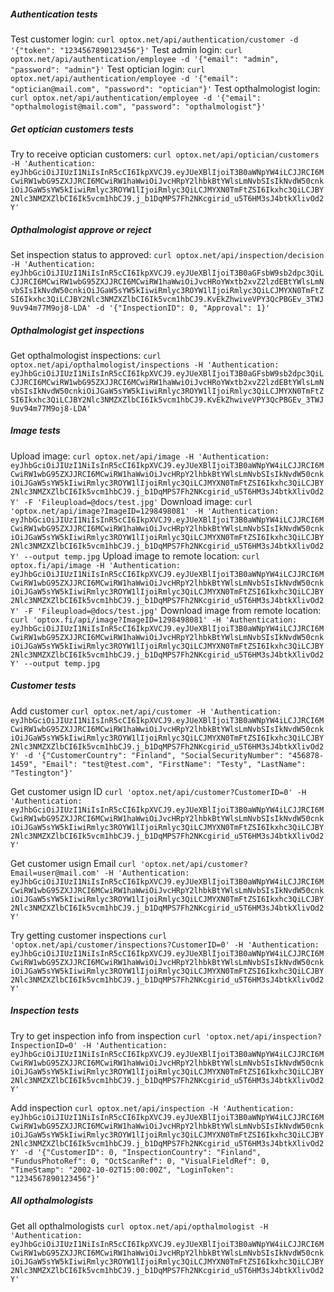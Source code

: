 ##### Authentication tests

Test customer login: `curl optox.net/api/authentication/customer -d '{"token": "1234567890123456"}'`
Test admin login: `curl optox.net/api/authentication/employee -d '{"email": "admin", "password": "admin"}'`
Test optician login: `curl optox.net/api/authentication/employee -d '{"email": "optician@mail.com", "password": "optician"}'`
Test opthalmologist login: `curl optox.net/api/authentication/employee -d '{"email": "opthalmologist@mail.com", "password": "opthalmologist"}'`

##### Get optician customers tests

Try to receive optician customers: `curl optox.net/api/optician/customers -H 'Authentication: eyJhbGciOiJIUzI1NiIsInR5cCI6IkpXVCJ9.eyJUeXBlIjoiT3B0aWNpYW4iLCJJRCI6MCwiRW1wbG95ZXJJRCI6MCwiRW1haWwiOiJvcHRpY2lhbkBtYWlsLmNvbSIsIkNvdW50cnkiOiJGaW5sYW5kIiwiRmlyc3ROYW1lIjoiRmlyc3QiLCJMYXN0TmFtZSI6Ikxhc3QiLCJBY2Nlc3NMZXZlbCI6Ik5vcm1hbCJ9.j_b1DqMPS7Fh2NKcgirid_u5T6HM3sJ4btkXlivOd2Y'`

##### Opthalmologist approve or reject

Set inspection status to approved: `curl optox.net/api/inspection/decision -H 'Authentication: eyJhbGciOiJIUzI1NiIsInR5cCI6IkpXVCJ9.eyJUeXBlIjoiT3B0aGFsbW9sb2dpc3QiLCJJRCI6MCwiRW1wbG95ZXJJRCI6MCwiRW1haWwiOiJvcHRoYWxtb2xvZ2lzdEBtYWlsLmNvbSIsIkNvdW50cnkiOiJGaW5sYW5kIiwiRmlyc3ROYW1lIjoiRmlyc3QiLCJMYXN0TmFtZSI6Ikxhc3QiLCJBY2Nlc3NMZXZlbCI6Ik5vcm1hbCJ9.KvEkZhwiveVPY3QcPBGEv_3TWJ9uv94m77M9oj8-LDA' -d '{"InspectionID": 0, "Approval": 1}'`

##### Opthalmologist get inspections

Get opthalmologist inspections: `curl optox.net/api/opthalmologist/inspections -H 'Authentication: eyJhbGciOiJIUzI1NiIsInR5cCI6IkpXVCJ9.eyJUeXBlIjoiT3B0aGFsbW9sb2dpc3QiLCJJRCI6MCwiRW1wbG95ZXJJRCI6MCwiRW1haWwiOiJvcHRoYWxtb2xvZ2lzdEBtYWlsLmNvbSIsIkNvdW50cnkiOiJGaW5sYW5kIiwiRmlyc3ROYW1lIjoiRmlyc3QiLCJMYXN0TmFtZSI6Ikxhc3QiLCJBY2Nlc3NMZXZlbCI6Ik5vcm1hbCJ9.KvEkZhwiveVPY3QcPBGEv_3TWJ9uv94m77M9oj8-LDA'`

##### Image tests

Upload image: `curl optox.net/api/image -H 'Authentication: eyJhbGciOiJIUzI1NiIsInR5cCI6IkpXVCJ9.eyJUeXBlIjoiT3B0aWNpYW4iLCJJRCI6MCwiRW1wbG95ZXJJRCI6MCwiRW1haWwiOiJvcHRpY2lhbkBtYWlsLmNvbSIsIkNvdW50cnkiOiJGaW5sYW5kIiwiRmlyc3ROYW1lIjoiRmlyc3QiLCJMYXN0TmFtZSI6Ikxhc3QiLCJBY2Nlc3NMZXZlbCI6Ik5vcm1hbCJ9.j_b1DqMPS7Fh2NKcgirid_u5T6HM3sJ4btkXlivOd2Y' -F 'Fileupload=@docs/test.jpg'`
Download image: `curl 'optox.net/api/image?ImageID=1298498081' -H 'Authentication: eyJhbGciOiJIUzI1NiIsInR5cCI6IkpXVCJ9.eyJUeXBlIjoiT3B0aWNpYW4iLCJJRCI6MCwiRW1wbG95ZXJJRCI6MCwiRW1haWwiOiJvcHRpY2lhbkBtYWlsLmNvbSIsIkNvdW50cnkiOiJGaW5sYW5kIiwiRmlyc3ROYW1lIjoiRmlyc3QiLCJMYXN0TmFtZSI6Ikxhc3QiLCJBY2Nlc3NMZXZlbCI6Ik5vcm1hbCJ9.j_b1DqMPS7Fh2NKcgirid_u5T6HM3sJ4btkXlivOd2Y' --output temp.jpg`
Upload image to remote location: `curl optox.fi/api/image -H 'Authentication: eyJhbGciOiJIUzI1NiIsInR5cCI6IkpXVCJ9.eyJUeXBlIjoiT3B0aWNpYW4iLCJJRCI6MCwiRW1wbG95ZXJJRCI6MCwiRW1haWwiOiJvcHRpY2lhbkBtYWlsLmNvbSIsIkNvdW50cnkiOiJGaW5sYW5kIiwiRmlyc3ROYW1lIjoiRmlyc3QiLCJMYXN0TmFtZSI6Ikxhc3QiLCJBY2Nlc3NMZXZlbCI6Ik5vcm1hbCJ9.j_b1DqMPS7Fh2NKcgirid_u5T6HM3sJ4btkXlivOd2Y' -F 'Fileupload=@docs/test.jpg'`
Download image from remote location: `curl 'optox.fi/api/image?ImageID=1298498081' -H 'Authentication: eyJhbGciOiJIUzI1NiIsInR5cCI6IkpXVCJ9.eyJUeXBlIjoiT3B0aWNpYW4iLCJJRCI6MCwiRW1wbG95ZXJJRCI6MCwiRW1haWwiOiJvcHRpY2lhbkBtYWlsLmNvbSIsIkNvdW50cnkiOiJGaW5sYW5kIiwiRmlyc3ROYW1lIjoiRmlyc3QiLCJMYXN0TmFtZSI6Ikxhc3QiLCJBY2Nlc3NMZXZlbCI6Ik5vcm1hbCJ9.j_b1DqMPS7Fh2NKcgirid_u5T6HM3sJ4btkXlivOd2Y' --output temp.jpg`

##### Customer tests

Add customer `curl optox.net/api/customer -H 'Authentication: eyJhbGciOiJIUzI1NiIsInR5cCI6IkpXVCJ9.eyJUeXBlIjoiT3B0aWNpYW4iLCJJRCI6MCwiRW1wbG95ZXJJRCI6MCwiRW1haWwiOiJvcHRpY2lhbkBtYWlsLmNvbSIsIkNvdW50cnkiOiJGaW5sYW5kIiwiRmlyc3ROYW1lIjoiRmlyc3QiLCJMYXN0TmFtZSI6Ikxhc3QiLCJBY2Nlc3NMZXZlbCI6Ik5vcm1hbCJ9.j_b1DqMPS7Fh2NKcgirid_u5T6HM3sJ4btkXlivOd2Y' -d '{"CustomerCountry": "Finland", "SocialSecurityNumber": "456878-1459", "Email": "test@test.com", "FirstName": "Testy", "LastName": "Testington"}'`

Get customer usign ID `curl 'optox.net/api/customer?CustomerID=0' -H 'Authentication: eyJhbGciOiJIUzI1NiIsInR5cCI6IkpXVCJ9.eyJUeXBlIjoiT3B0aWNpYW4iLCJJRCI6MCwiRW1wbG95ZXJJRCI6MCwiRW1haWwiOiJvcHRpY2lhbkBtYWlsLmNvbSIsIkNvdW50cnkiOiJGaW5sYW5kIiwiRmlyc3ROYW1lIjoiRmlyc3QiLCJMYXN0TmFtZSI6Ikxhc3QiLCJBY2Nlc3NMZXZlbCI6Ik5vcm1hbCJ9.j_b1DqMPS7Fh2NKcgirid_u5T6HM3sJ4btkXlivOd2Y'`

Get customer usign Email `curl 'optox.net/api/customer?Email=user@mail.com' -H 'Authentication: eyJhbGciOiJIUzI1NiIsInR5cCI6IkpXVCJ9.eyJUeXBlIjoiT3B0aWNpYW4iLCJJRCI6MCwiRW1wbG95ZXJJRCI6MCwiRW1haWwiOiJvcHRpY2lhbkBtYWlsLmNvbSIsIkNvdW50cnkiOiJGaW5sYW5kIiwiRmlyc3ROYW1lIjoiRmlyc3QiLCJMYXN0TmFtZSI6Ikxhc3QiLCJBY2Nlc3NMZXZlbCI6Ik5vcm1hbCJ9.j_b1DqMPS7Fh2NKcgirid_u5T6HM3sJ4btkXlivOd2Y'`

Try getting customer inspections `curl 'optox.net/api/customer/inspections?CustomerID=0' -H 'Authentication: eyJhbGciOiJIUzI1NiIsInR5cCI6IkpXVCJ9.eyJUeXBlIjoiT3B0aWNpYW4iLCJJRCI6MCwiRW1wbG95ZXJJRCI6MCwiRW1haWwiOiJvcHRpY2lhbkBtYWlsLmNvbSIsIkNvdW50cnkiOiJGaW5sYW5kIiwiRmlyc3ROYW1lIjoiRmlyc3QiLCJMYXN0TmFtZSI6Ikxhc3QiLCJBY2Nlc3NMZXZlbCI6Ik5vcm1hbCJ9.j_b1DqMPS7Fh2NKcgirid_u5T6HM3sJ4btkXlivOd2Y'`

##### Inspection tests

Try to get inspection info from inspection `curl 'optox.net/api/inspection?InspectionID=0' -H 'Authentication: eyJhbGciOiJIUzI1NiIsInR5cCI6IkpXVCJ9.eyJUeXBlIjoiT3B0aWNpYW4iLCJJRCI6MCwiRW1wbG95ZXJJRCI6MCwiRW1haWwiOiJvcHRpY2lhbkBtYWlsLmNvbSIsIkNvdW50cnkiOiJGaW5sYW5kIiwiRmlyc3ROYW1lIjoiRmlyc3QiLCJMYXN0TmFtZSI6Ikxhc3QiLCJBY2Nlc3NMZXZlbCI6Ik5vcm1hbCJ9.j_b1DqMPS7Fh2NKcgirid_u5T6HM3sJ4btkXlivOd2Y'`

Add inspection `curl optox.net/api/inspection -H 'Authentication: eyJhbGciOiJIUzI1NiIsInR5cCI6IkpXVCJ9.eyJUeXBlIjoiT3B0aWNpYW4iLCJJRCI6MCwiRW1wbG95ZXJJRCI6MCwiRW1haWwiOiJvcHRpY2lhbkBtYWlsLmNvbSIsIkNvdW50cnkiOiJGaW5sYW5kIiwiRmlyc3ROYW1lIjoiRmlyc3QiLCJMYXN0TmFtZSI6Ikxhc3QiLCJBY2Nlc3NMZXZlbCI6Ik5vcm1hbCJ9.j_b1DqMPS7Fh2NKcgirid_u5T6HM3sJ4btkXlivOd2Y' -d '{"CustomerID": 0, "InspectionCountry": "Finland", "FundusPhotoRef": 0, "OctScanRef": 0, "VisualFieldRef": 0, "TimeStamp": "2002-10-02T15:00:00Z", "LoginToken": "1234567890123456"}'`

##### All opthalmologists

Get all opthalmologists `curl optox.net/api/opthalmologist -H 'Authentication: eyJhbGciOiJIUzI1NiIsInR5cCI6IkpXVCJ9.eyJUeXBlIjoiT3B0aWNpYW4iLCJJRCI6MCwiRW1wbG95ZXJJRCI6MCwiRW1haWwiOiJvcHRpY2lhbkBtYWlsLmNvbSIsIkNvdW50cnkiOiJGaW5sYW5kIiwiRmlyc3ROYW1lIjoiRmlyc3QiLCJMYXN0TmFtZSI6Ikxhc3QiLCJBY2Nlc3NMZXZlbCI6Ik5vcm1hbCJ9.j_b1DqMPS7Fh2NKcgirid_u5T6HM3sJ4btkXlivOd2Y'`